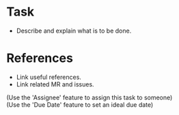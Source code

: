 # Task  
+    Describe and explain what is to be done.  

# References  
+    Link useful references.  
+    Link related MR and issues.  

(Use the 'Assignee' feature to assign this task to someone)  
(Use the 'Due Date' feature to set an ideal due date)  
